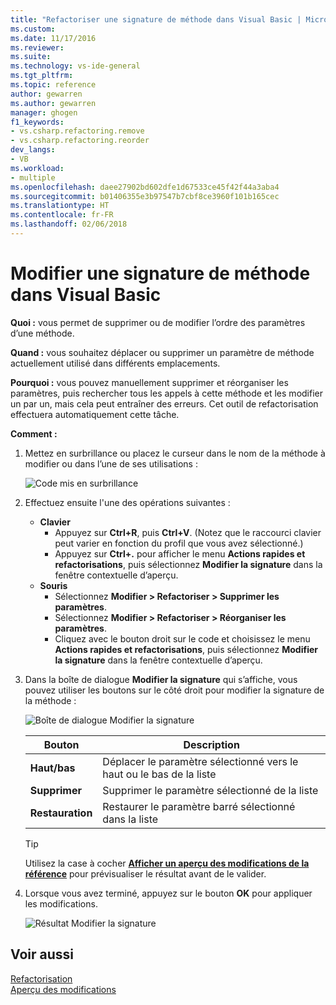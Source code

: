 ```yaml
---
title: "Refactoriser une signature de méthode dans Visual Basic | Microsoft Docs"
ms.custom: 
ms.date: 11/17/2016
ms.reviewer: 
ms.suite: 
ms.technology: vs-ide-general
ms.tgt_pltfrm: 
ms.topic: reference
author: gewarren
ms.author: gewarren
manager: ghogen
f1_keywords:
- vs.csharp.refactoring.remove
- vs.csharp.refactoring.reorder
dev_langs:
- VB
ms.workload:
- multiple
ms.openlocfilehash: daee27902bd602dfe1d67533ce45f42f44a3aba4
ms.sourcegitcommit: b01406355e3b97547b7cbf8ce3960f101b165cec
ms.translationtype: HT
ms.contentlocale: fr-FR
ms.lasthandoff: 02/06/2018
---
```

# <a name="change-a-method-signature-in-visual-basic"></a>Modifier une signature de méthode dans Visual Basic

**Quoi :** vous permet de supprimer ou de modifier l’ordre des paramètres d’une méthode.

**Quand :** vous souhaitez déplacer ou supprimer un paramètre de méthode actuellement utilisé dans différents emplacements.  

**Pourquoi :** vous pouvez manuellement supprimer et réorganiser les paramètres, puis rechercher tous les appels à cette méthode et les modifier un par un, mais cela peut entraîner des erreurs.  Cet outil de refactorisation effectuera automatiquement cette tâche.

**Comment :**

1. Mettez en surbrillance ou placez le curseur dans le nom de la méthode à modifier ou dans l’une de ses utilisations :

   ![Code mis en surbrillance](media/changesignature-highlight-vb.png)

1. Effectuez ensuite l'une des opérations suivantes :
   * **Clavier**
     * Appuyez sur **Ctrl+R**, puis **Ctrl+V**.  (Notez que le raccourci clavier peut varier en fonction du profil que vous avez sélectionné.)
     * Appuyez sur **Ctrl+.** pour afficher le menu **Actions rapides et refactorisations**, puis sélectionnez **Modifier la signature** dans la fenêtre contextuelle d’aperçu.
   * **Souris**
     * Sélectionnez **Modifier > Refactoriser > Supprimer les paramètres**.
     * Sélectionnez **Modifier > Refactoriser > Réorganiser les paramètres**.
     * Cliquez avec le bouton droit sur le code et choisissez le menu **Actions rapides et refactorisations**, puis sélectionnez **Modifier la signature** dans la fenêtre contextuelle d’aperçu.

1. Dans la boîte de dialogue **Modifier la signature** qui s’affiche, vous pouvez utiliser les boutons sur le côté droit pour modifier la signature de la méthode :

   ![Boîte de dialogue Modifier la signature](media/changesignature-dialog-vb.png)

   | Bouton | Description
   | ------ | ---
   | **Haut/bas** | Déplacer le paramètre sélectionné vers le haut ou le bas de la liste
   | **Supprimer**  | Supprimer le paramètre sélectionné de la liste
   | **Restauration** | Restaurer le paramètre barré sélectionné dans la liste

   > [!TIP]
   > Utilisez la case à cocher [**Afficher un aperçu des modifications de la référence**](../../ide/preview-changes.md) pour prévisualiser le résultat avant de le valider.

1. Lorsque vous avez terminé, appuyez sur le bouton **OK** pour appliquer les modifications.

   ![Résultat Modifier la signature](media/changesignature-result-vb.png)

## <a name="see-also"></a>Voir aussi

[Refactorisation](../refactoring-in-visual-studio.md)  
[Aperçu des modifications](../../ide/preview-changes.md)